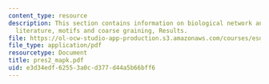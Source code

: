 ```yaml
---
content_type: resource
description: This section contains information on biological network analysis in the
  literature, motifs and coarse graining, Results.
file: https://ol-ocw-studio-app-production.s3.amazonaws.com/courses/esd-342-advanced-system-architecture-spring-2006/e3d34edf62553a0cd377d44a5b66bff6_pres2_mapk.pdf
file_type: application/pdf
resourcetype: Document
title: pres2_mapk.pdf
uid: e3d34edf-6255-3a0c-d377-d44a5b66bff6
---
```

